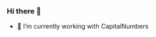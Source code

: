 ### Hi there 👋

<!--
**roshanCN/roshanCN** is a ✨ _special_ ✨ repository because its `README.md` (this file) appears on your GitHub profile.

Here are some ideas to get you started:
-->
- 🔭  I’m currently working with CapitalNumbers



